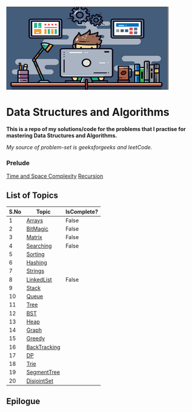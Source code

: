 ![dsa](src/main/resources/dsa.png)
# Data Structures and Algorithms

**This is a repo of my solutions/code for the problems that I practise for mastering Data Structures and Algorithms.**

_My source of problem-set is geeksforgeeks and leetCode._

### Prelude

[Time and Space Complexity](src/main/java/surya/practice/meta/README.md)
[Recursion](src/main/java/surya/practice/geeks/recursion/README.md)

## List of Topics

|S.No|Topic|IsComplete?|
|---|---|---|
|1|[Arrays](src/main/java/surya/practice/geeks/arrays/README.md)|False|
|2|[BitMagic](src/main/java/surya/practice/geeks/bitmagic/README.md)|False|
|3|[Matrix](src/main/java/surya/practice/geeks/matrix/README.md)|False|
|4|[Searching](src/main/java/surya/practice/geeks/searching/README.md)|False|  
|5|[Sorting](src/main/java/surya/practice/geeks/sorting/README.md)| |  
|6|[Hashing](src/main/java/surya/practice/geeks/hashing/README.md)| |
|7|[Strings](src/main/java/surya/practice/geeks/strings/README.md)|  |  
 |8|[LinkedList](src/main/java/surya/practice/geeks/linkedList/README.md)| False| |  
 |9|[Stack](src/main/java/surya/practice/geeks/stack/README.md)| |
|10|[Queue](src/main/java/surya/practice/geeks/queue/README.md)| |  
|11|[Tree](src/main/java/surya/practice/geeks/tree/README.md)| |  
|12|[BST](src/main/java/surya/practice/geeks/bst/README.md)|  |  
|13|[Heap](src/main/java/surya/practice/geeks/heap/README.md)| |
|14|[Graph](src/main/java/surya/practice/geeks/graph/README.md)| |  
|15|[Greedy](src/main/java/surya/practice/geeks/greedy/README.md)| |  
|16|[BackTracking](src/main/java/surya/practice/geeks/backtracking/README.md)| |
|17|[DP](src/main/java/surya/practice/geeks/dp/README.md)|  |  
|18|[Trie](src/main/java/surya/practice/geeks/trie/README.md)| |  
|19|[SegmentTree](src/main/java/surya/practice/geeks/segmentTree/README.md)||  
|20|[DisjointSet](src/main/java/surya/practice/geeks/disjointSet/README.md)| |


## Epilogue